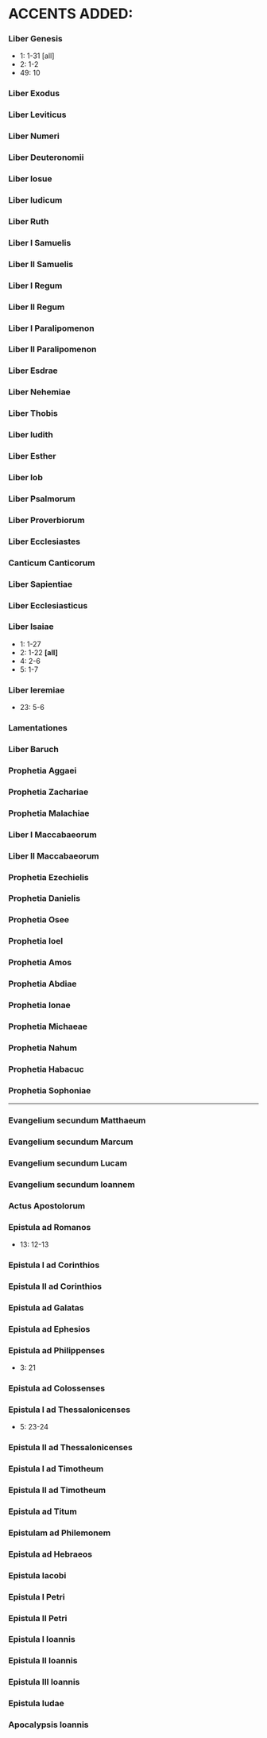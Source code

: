 # ACCENTS ADDED:

### Liber Genesis
* 1:  1-31 [all]
* 2:  1-2
* 49: 10
	
### Liber Exodus
### Liber Leviticus
### Liber Numeri
### Liber Deuteronomii
### Liber Iosue
### Liber Iudicum
### Liber Ruth
### Liber I Samuelis
### Liber II Samuelis
### Liber I Regum
### Liber II Regum
### Liber I Paralipomenon
### Liber II Paralipomenon
### Liber Esdrae
### Liber Nehemiae
### Liber Thobis
### Liber Iudith
### Liber Esther
### Liber Iob
### Liber Psalmorum
### Liber Proverbiorum
### Liber Ecclesiastes
### Canticum Canticorum
### Liber Sapientiae
### Liber Ecclesiasticus
### Liber Isaiae
* 1:  1-27
* 2:  1-22 **[all]**
* 4:  2-6
* 5:  1-7

### Liber Ieremiae
* 23: 5-6

### Lamentationes
### Liber Baruch
### Prophetia Aggaei
### Prophetia Zachariae
### Prophetia Malachiae
### Liber I Maccabaeorum
### Liber II Maccabaeorum
### Prophetia Ezechielis
### Prophetia Danielis
### Prophetia Osee
### Prophetia Ioel
### Prophetia Amos
### Prophetia Abdiae
### Prophetia Ionae
### Prophetia Michaeae
### Prophetia Nahum
### Prophetia Habacuc
### Prophetia Sophoniae

* * *

### Evangelium secundum Matthaeum
### Evangelium secundum Marcum
### Evangelium secundum Lucam
### Evangelium secundum Ioannem
### Actus Apostolorum
### Epistula ad Romanos
* 13: 12-13

### Epistula I ad Corinthios
### Epistula II ad Corinthios
### Epistula ad Galatas
### Epistula ad Ephesios
### Epistula ad Philippenses
* 3:  21
	
### Epistula ad Colossenses
### Epistula I ad Thessalonicenses
* 5:  23-24
	
### Epistula II ad Thessalonicenses
### Epistula I ad Timotheum
### Epistula II ad Timotheum
### Epistula ad Titum
### Epistulam ad Philemonem
### Epistula ad Hebraeos
### Epistula Iacobi
### Epistula I Petri
### Epistula II Petri
### Epistula I Ioannis
### Epistula II Ioannis
### Epistula III Ioannis
### Epistula Iudae
### Apocalypsis Ioannis
